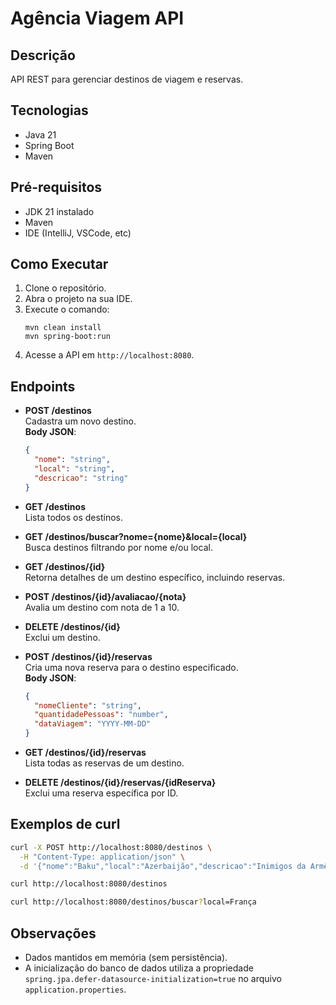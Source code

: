 # Agência Viagem API

## Descrição
API REST para gerenciar destinos de viagem e reservas.

## Tecnologias
- Java 21
- Spring Boot
- Maven

## Pré-requisitos
- JDK 21 instalado
- Maven
- IDE (IntelliJ, VSCode, etc)

## Como Executar
1. Clone o repositório.
2. Abra o projeto na sua IDE.
3. Execute o comando:
   ```
   mvn clean install
   mvn spring-boot:run
   ```
4. Acesse a API em `http://localhost:8080`.

## Endpoints

- **POST /destinos**  
  Cadastra um novo destino.  
  **Body JSON**:
  ```json
  {
    "nome": "string",
    "local": "string",
    "descricao": "string"
  }
  ```

- **GET /destinos**  
  Lista todos os destinos.

- **GET /destinos/buscar?nome={nome}&local={local}**  
  Busca destinos filtrando por nome e/ou local.

- **GET /destinos/{id}**  
  Retorna detalhes de um destino específico, incluindo reservas.

- **POST /destinos/{id}/avaliacao/{nota}**  
  Avalia um destino com nota de 1 a 10.

- **DELETE /destinos/{id}**  
  Exclui um destino.

- **POST /destinos/{id}/reservas**  
  Cria uma nova reserva para o destino especificado.  
  **Body JSON**:
  ```json
  {
    "nomeCliente": "string",
    "quantidadePessoas": "number",
    "dataViagem": "YYYY-MM-DD"
  }
  ```

- **GET /destinos/{id}/reservas**  
  Lista todas as reservas de um destino.

- **DELETE /destinos/{id}/reservas/{idReserva}**  
  Exclui uma reserva específica por ID.

## Exemplos de curl

```bash
curl -X POST http://localhost:8080/destinos \
  -H "Content-Type: application/json" \
  -d '{"nome":"Baku","local":"Azerbaijão","descricao":"Inimigos da Armênia"}'
```

```bash
curl http://localhost:8080/destinos
```

```bash
curl http://localhost:8080/destinos/buscar?local=França
```

## Observações
- Dados mantidos em memória (sem persistência).
- A inicialização do banco de dados utiliza a propriedade `spring.jpa.defer-datasource-initialization=true` no arquivo `application.properties`.
